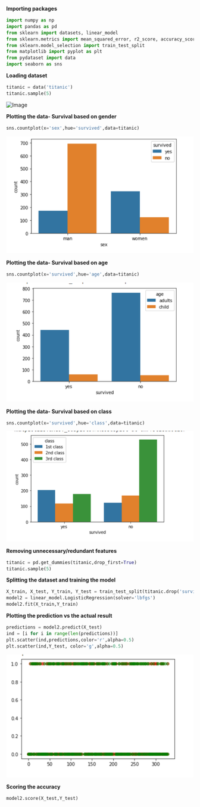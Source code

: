 **Importing packages**
```py
import numpy as np  
import pandas as pd  
from sklearn import datasets, linear_model  
from sklearn.metrics import mean_squared_error, r2_score, accuracy_score  
from sklearn.model_selection import train_test_split  
from matplotlib import pyplot as plt  
from pydataset import data  
import seaborn as sns  
```

**Loading dataset**
```py
titanic = data('titanic')
titanic.sample(5)
```
![Image](Graphs/.png)

**Plotting the data- Survival based on gender**
```py
sns.countplot(x='sex',hue='survived',data=titanic)
```
![Image](Graphs/4.png)

**Plotting the data- Survival based on age**
```py
sns.countplot(x='survived',hue='age',data=titanic)
```
![Image](Graphs/5.png)

**Plotting the data- Survival based on class**
```py
sns.countplot(x='survived',hue='class',data=titanic)
```
![Image](Graphs/6.png)


**Removing unnecessary/redundant features**
```py
titanic = pd.get_dummies(titanic,drop_first=True)
titanic.sample(5)
```


**Splitting the dataset and training the model**
```py
X_train, X_test, Y_train, Y_test = train_test_split(titanic.drop('survived_yes',axis=1),titanic['survived_yes'])
model2 = linear_model.LogisticRegression(solver='lbfgs')
model2.fit(X_train,Y_train)
```


**Plotting the prediction vs the actual result**
```py
predictions = model2.predict(X_test)
ind = [i for i in range(len(predictions))]
plt.scatter(ind,predictions,color='r',alpha=0.5)
plt.scatter(ind,Y_test, color='g',alpha=0.5)
```
![Image](Graphs/7.png)

**Scoring the accuracy**
```py
model2.score(X_test,Y_test)
```


